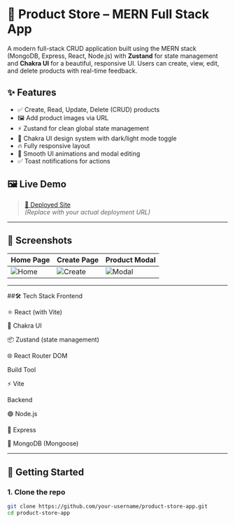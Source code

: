 # 🛒 Product Store – MERN Full Stack App

A modern full-stack CRUD application built using the MERN stack (MongoDB, Express, React, Node.js) with **Zustand** for state management and **Chakra UI** for a beautiful, responsive UI. Users can create, view, edit, and delete products with real-time feedback.

## ✨ Features

- ✅ Create, Read, Update, Delete (CRUD) products
- 🖼 Add product images via URL
- ⚡ Zustand for clean global state management
- 🎨 Chakra UI design system with dark/light mode toggle
- 🔥 Fully responsive layout
- 🚀 Smooth UI animations and modal editing
- ✅ Toast notifications for actions

## 🖼 Live Demo

> [🔗 Deployed Site](https://your-live-site-link.com)  
> _(Replace with your actual deployment URL)_

---

## 📸 Screenshots

| Home Page                       | Create Page                         | Product Modal                     |
| ------------------------------- | ----------------------------------- | --------------------------------- |
| ![Home](./screenshots/home.png) | ![Create](./screenshots/create.png) | ![Modal](./screenshots/modal.png) |

---

##🛠️ Tech Stack
Frontend

⚛️ React (with Vite)

🎨 Chakra UI

📦 Zustand (state management)

🌐 React Router DOM

Build Tool

⚡ Vite

Backend

🟢 Node.js

🚂 Express

🍃 MongoDB (Mongoose)

---

## 🚀 Getting Started

### 1. Clone the repo

```bash
git clone https://github.com/your-username/product-store-app.git
cd product-store-app
```
